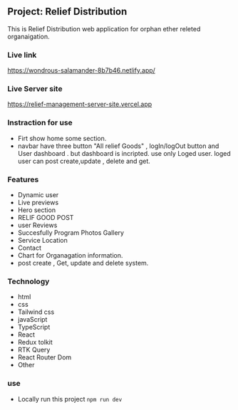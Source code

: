 ## Project: Relief Distribution

This is Relief Distribution web application for orphan ether releted organaigation.

### Live link

https://wondrous-salamander-8b7b46.netlify.app/

### Live Server site

https://relief-management-server-site.vercel.app

### Instraction for use

- Firt show home some section.
- navbar have three button "All relief Goods" , logIn/logOut button and User dashboard . but dashboard is incripted. use only Loged user.
  loged user can post create,update , delete and get.

### Features

- Dynamic user
- Live previews
- Hero section
- RELIF GOOD POST
- user Reviews
- Succesfully Program Photos Gallery
- Service Location
- Contact
- Chart for Organagation information.
- post create , Get, update and delete system.

### Technology

- html
- css
- Tailwind css
- javaScript
- TypeScript
- React
- Redux tolkit
- RTK Query
- React Router Dom
- Other

### use

- Locally run this project `npm run dev`

